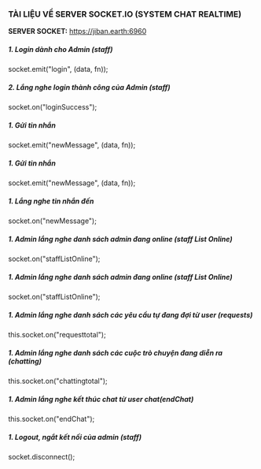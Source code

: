 ### TÀI LIỆU VỀ SERVER SOCKET.IO (SYSTEM CHAT REALTIME)

**SERVER SOCKET:** https://jiban.earth:6960

##### 1. Login dành cho Admin (staff)
socket.emit("login", (data, fn));

##### 2. Lắng nghe login thành công của Admin (staff)
socket.on("loginSuccess");

##### 1. Gửi tin nhắn
socket.emit("newMessage", (data, fn));

##### 1. Gửi tin nhắn
socket.emit("newMessage", (data, fn));

##### 1. Lắng nghe tin nhắn đến
socket.on("newMessage");

##### 1. Admin lắng nghe danh sách admin đang online (staff List Online)
socket.on("staffListOnline");

##### 1. Admin lắng nghe danh sách admin đang online (staff List Online)
socket.on("staffListOnline");


##### 1. Admin lắng nghe danh sách các yêu cầu tự đang đợi từ user (requests)
this.socket.on("requesttotal");

##### 1. Admin lắng nghe danh sách các cuộc trò chuyện đang diễn ra (chatting)
this.socket.on("chattingtotal");

##### 1. Admin lắng nghe kết thúc chat từ user chat(endChat)
this.socket.on("endChat");

##### 1. Logout, ngắt kết nối của admin (staff)
socket.disconnect();
